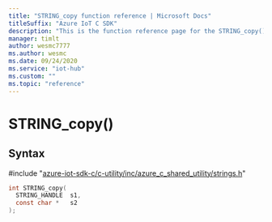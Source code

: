 ```yaml
---                             
title: "STRING_copy function reference | Microsoft Docs" 
titleSuffix: "Azure IoT C SDK"            
description: "This is the function reference page for the STRING_copy() function in the Azure IoT C SDK. This SDK is used with Azure IoT Hub and Azure IoT Hub Device Provisioning Service"            
manager: timlt                 
author: wesmc7777              
ms.author: wesmc               
ms.date: 09/24/2020                    
ms.service: "iot-hub"             
ms.custom: ""                
ms.topic: "reference"        
---                            
```


# STRING_copy()

## Syntax

\#include "[azure-iot-sdk-c/c-utility/inc/azure_c_shared_utility/strings.h](../strings-h.md)"  
```C
int STRING_copy(
  STRING_HANDLE  s1,
  const char *   s2
);
```

